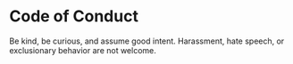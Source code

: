 # Code of Conduct

Be kind, be curious, and assume good intent. Harassment, hate speech, or exclusionary behavior are not welcome.